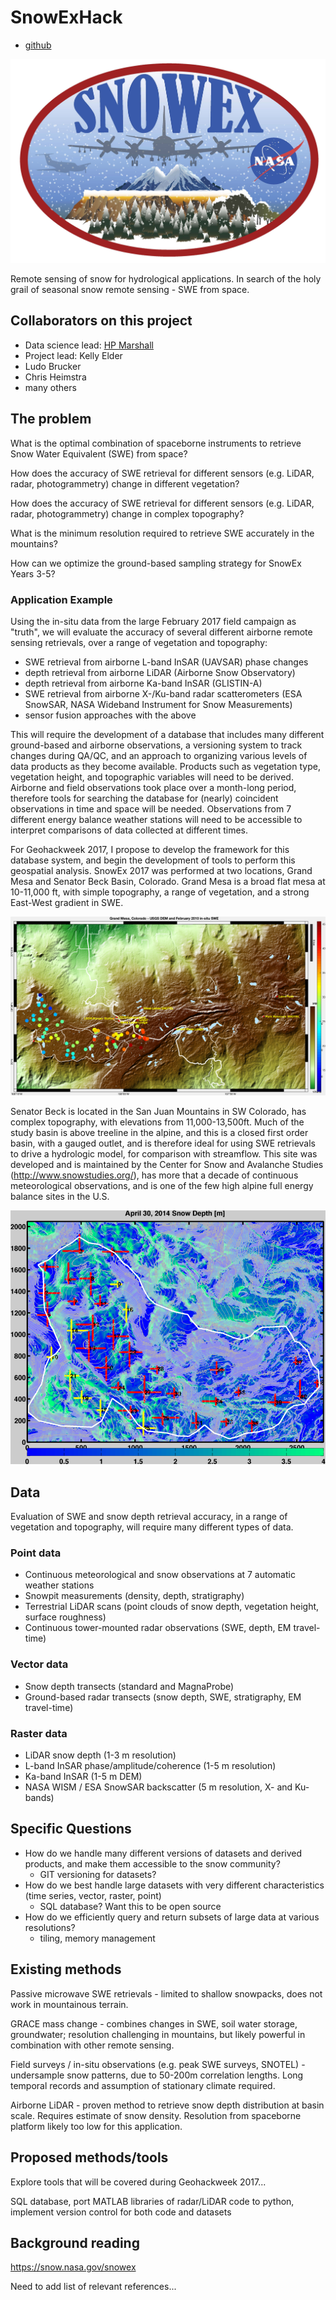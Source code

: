 # SnowExHack

* [github](https://github.com/hpmarshall/snowex)

![SnowExLogo](img/SnowExLogo.jpg)

Remote sensing of snow for hydrological applications.  In search of the holy grail of seasonal snow remote sensing - SWE from space.

## Collaborators on this project

- Data science lead: [HP Marshall](https://github.com/hpmarshall)
- Project lead: Kelly Elder
- Ludo Brucker
- Chris Heimstra
- many others

## The problem

What is the optimal combination of spaceborne instruments to retrieve Snow Water Equivalent (SWE) from space?

How does the accuracy of SWE retrieval for different sensors (e.g. LiDAR, radar, photogrammetry) change in different vegetation?

How does the accuracy of SWE retrieval for different sensors (e.g. LiDAR, radar, photogrammetry) change in complex topography?

What is the minimum resolution required to retrieve SWE accurately in the mountains?

How can we optimize the ground-based sampling strategy for SnowEx Years 3-5?

### Application Example

Using the in-situ data from the large February 2017 field campaign as "truth", we will evaluate the accuracy of several different airborne remote sensing retrievals, over a range of vegetation and topography:

- SWE retrieval from airborne L-band InSAR (UAVSAR) phase changes
- depth retrieval from airborne LiDAR (Airborne Snow Observatory)
- depth retrieval from airborne Ka-band InSAR (GLISTIN-A)
- SWE retrieval from airborne X-/Ku-band radar scatterometers (ESA SnowSAR, NASA Wideband Instrument for Snow Measurements)
- sensor fusion approaches with the above

This will require the development of a database that includes many different ground-based and airborne observations, a versioning system to track changes during QA/QC, and an approach to organizing various levels of data products as they become available.  Products such as vegetation type, vegetation height, and topographic variables will need to be derived.  Airborne and field observations took place over a month-long period, therefore tools for searching the database for (nearly) coincident observations in time and space will be needed.  Observations from 7 different energy balance weather stations will need to be accessible to interpret comparisons of data collected at different times.

For Geohackweek 2017, I propose to develop the framework for this database system, and begin the development of tools to perform this geospatial analysis.  SnowEx 2017 was performed at two locations, Grand Mesa and Senator Beck Basin, Colorado.  Grand Mesa is a broad flat mesa at 10-11,000 ft, with simple topography, a range of vegetation, and a strong East-West gradient in SWE.

![GrandMesa](img/GrandMesa.png)

Senator Beck is located in the San Juan Mountains in SW Colorado, has complex topography, with elevations from 11,000-13,500ft.  Much of the study basin is above treeline in the alpine, and this is a closed first order basin, with a gauged outlet, and is therefore ideal for using SWE retrievals to drive a hydrologic model, for comparison with streamflow.  This site was developed and is maintained by the Center for Snow and Avalanche Studies (http://www.snowstudies.org/), has more that a decade of continuous meteorological observations, and is one of the few high alpine full energy balance sites in the U.S.

![SenatorBeck](img/SenatorBeck.png)

## Data   

Evaluation of SWE and snow depth retrieval accuracy, in a range of vegetation and topography, will require many different types of data.

### Point data
- Continuous meteorological and snow observations at 7 automatic weather stations
- Snowpit measurements (density, depth, stratigraphy)
- Terrestrial LiDAR scans (point clouds of snow depth, vegetation height, surface roughness)
- Continuous tower-mounted radar observations (SWE, depth, EM travel-time)

### Vector data
- Snow depth transects (standard and MagnaProbe)
- Ground-based radar transects (snow depth, SWE, stratigraphy, EM travel-time)

### Raster data
- LiDAR snow depth (1-3 m resolution)
- L-band InSAR phase/amplitude/coherence (1-5 m resolution)
- Ka-band InSAR (1-5 m DEM)
- NASA WISM / ESA SnowSAR backscatter (5 m resolution, X- and Ku-bands)

## Specific Questions 

- How do we handle many different versions of datasets and derived products, and make them accessible to the snow community?
    - GIT versioning for datasets?
- How do we best handle large datasets with very different characteristics (time series, vector, raster, point)
    - SQL database?  Want this to be open source
- How do we efficiently query and return subsets of large data at various resolutions?
    - tiling, memory management

## Existing methods

Passive microwave SWE retrievals - limited to shallow snowpacks, does not work in mountainous terrain.

GRACE mass change - combines changes in SWE, soil water storage, groundwater; resolution challenging in mountains, but likely powerful in combination with other remote sensing.

Field surveys / in-situ observations (e.g. peak SWE surveys, SNOTEL) - undersample snow patterns, due to 50-200m correlation lengths.  Long temporal records and assumption of stationary climate required.

Airborne LiDAR - proven method to retrieve snow depth distribution at basin scale.  Requires estimate of snow density.  Resolution from spaceborne platform likely too low for this application.

## Proposed methods/tools

Explore tools that will be covered during Geohackweek 2017...

SQL database, port MATLAB libraries of radar/LiDAR code to python, implement version control for both code and datasets

## Background reading

https://snow.nasa.gov/snowex

Need to add list of relevant references...